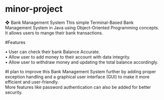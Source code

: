 ﻿# minor-project
 
 ❖ Bank Management System 
This simple Terminal-Based Bank Management System in Java using Object-Oriented Programming concepts.
It allows users to mange their bank transactions.

#Features

• User can check their bank Balance Accurate.     
• Allow user to add money to their account with data integrity.     
• Allow user to withdraw money and updating the total balance accordingly.

#I plan to improve this Bank Management System further by adding proper exception handling and a graphical user interface (GUI) to make it more efficient and user-friendly.  
More features like password authentication can also be added for better security.



